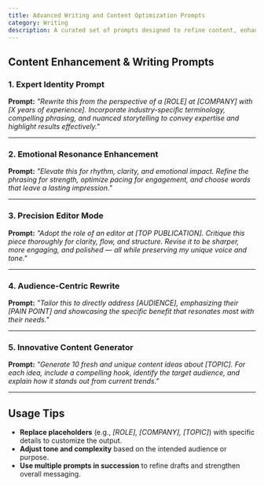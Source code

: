 ```yaml
---
title: Advanced Writing and Content Optimization Prompts  
category: Writing 
description: A curated set of prompts designed to refine content, enhance emotional resonance, tailor messaging for specific audiences, and generate fresh ideas.
---
```

## **Content Enhancement & Writing Prompts**

### **1. Expert Identity Prompt**

**Prompt:**
*"Rewrite this from the perspective of a \[ROLE] at \[COMPANY] with \[X years of experience]. Incorporate industry-specific terminology, compelling phrasing, and nuanced storytelling to convey expertise and highlight results effectively."*

---

### **2. Emotional Resonance Enhancement**

**Prompt:**
*"Elevate this for rhythm, clarity, and emotional impact. Refine the phrasing for strength, optimize pacing for engagement, and choose words that leave a lasting impression."*

---

### **3. Precision Editor Mode**

**Prompt:**
*"Adopt the role of an editor at \[TOP PUBLICATION]. Critique this piece thoroughly for clarity, flow, and structure. Revise it to be sharper, more engaging, and polished — all while preserving my unique voice and tone."*

---

### **4. Audience-Centric Rewrite**

**Prompt:**
*"Tailor this to directly address \[AUDIENCE], emphasizing their \[PAIN POINT] and showcasing the specific benefit that resonates most with their needs."*

---

### **5. Innovative Content Generator**

**Prompt:**
*"Generate 10 fresh and unique content ideas about \[TOPIC]. For each idea, include a compelling hook, identify the target audience, and explain how it stands out from current trends."*

---

## **Usage Tips**

- **Replace placeholders** (e.g., *\[ROLE], \[COMPANY], \[TOPIC]*) with specific details to customize the output.
- **Adjust tone and complexity** based on the intended audience or purpose.
- **Use multiple prompts in succession** to refine drafts and strengthen overall messaging.
